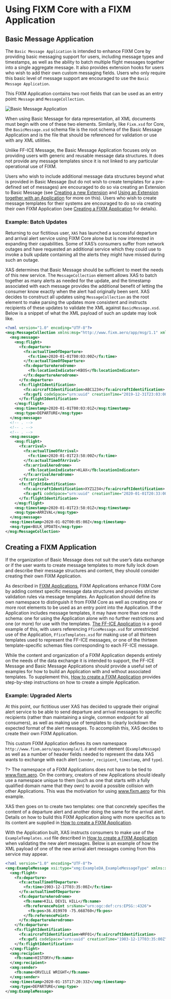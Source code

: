 # Using FIXM Core with a FIXM Application

## Basic Message Application

The `Basic Message Application` is intended to enhance FIXM Core
by providing basic messaging support for users, including message types
and timestamps, as well as the ability to batch multiple flight messages
together into a single aggregate message. It also provides extension
hooks for users who wish to add their own custom messaging fields. Users
who only require this basic level of message support are encouraged to
use the `Basic Message Application`.

This FIXM Application contains two root fields that can be used as an
entry point: `Message` and `MessageCollection`.

![Basic Message Application](.//media/other-using-fixm-core-with-an-application-library-01.png "Basic Message Application")

When using Basic Message for data representation, all XML documents must
begin with one of these two elements. Similarly, like `Fixm.xsd` for Core,
the `BasicMessage.xsd` schema file is the root schema of the Basic Message
Application and is the file that should be referenced for
validation or use with any XML utilities.

Unlike FF-ICE Message, the Basic Message Application focuses
only on providing users with generic and reusable message data
structures. It does not provide any message templates since it is not
linked to any particular operational use of FIXM.

Users who wish to include additional message data structures beyond what
is provided in Basic Message (but do not wish to create templates
for a pre-defined set of messages) are encouraged to do so via creating
an Extension to Basic Message (see [Creating a new Extension](fixm-for-other-use-cases/using-fixm-core-with-an-extension?id=creating-a-new-extension) and [Using an Extension together with an Application](fixm-for-other-use-cases/using-fixm-core-with-an-extension?id=using-an-extension-together-with-an-application)
for more on this). Users who wish to create message templates for their
systems are encouraged to do so via creating their own FIXM Application
 (see [Creating a FIXM Application](fixm-for-other-use-cases/using-fixm-core-with-an-application?id=creating-a-fixm-application) for details).

### Example: Batch Updates

Returning to our fictitious user, `XAS` has launched a successful
departure and arrival alert service using FIXM Core alone but is now
interested in expanding their capabilities. Some of XAS’s consumers
suffer from network outages and have requested an additional service
which they could use to invoke a bulk update containing all the alerts
they might have missed during such an outage.

XAS determines that Basic Message should be sufficient to meet the needs
of this new service. The `MessageCollection` element allows XAS to batch
together as many alerts as needed for the update, and the timestamp
associated with each message provides the additional benefit of letting
the consumer know exactly when the alert had originally been sent. XAS
decides to construct all updates using `MessageCollection` as the root
element to make parsing the updates more consistent and instructs
recipients of these updates to validate the XML against
`BasicMessage.xsd`. Below is a snippet of what the XML payload of such an
update may look like.

```xml
<?xml version="1.0" encoding="UTF-8"?>
<msg:MessageCollection xmlns:msg="http://www.fixm.aero/app/msg/1.1" xmlns:fx="http://www.fixm.aero/flight/4.3" xmlns:fb="http://www.fixm.aero/base/4.3">
  <msg:message>
    <msg:flight>
      <fx:departure>
        <fx:actualTimeOfDeparture>
          <fx:time>2020-01-01T00:03:00Z</fx:time>
        </fx:actualTimeOfDeparture>
        <fx:departureAerodrome>
          <fb:locationIndicator>KBOS</fb:locationIndicator>
        </fx:departureAerodrome>
      </fx:departure>
      <fx:flightIdentification>
        <fx:aircraftIdentification>ABC1234</fx:aircraftIdentification>
        <fx:gufi codeSpace="urn:uuid" creationTime="2019-12-31T23:03:00Z" namespaceDomain="FULLY_QUALIFIED_DOMAIN_NAME" namespaceIdentifier="example.com">3e7f6a63-6c3b-4f0f-844b-4b84338ed103</fx:gufi>
      </fx:flightIdentification>
    </msg:flight>
    <msg:timestamp>2020-01-01T00:03:01Z</msg:timestamp>
    <msg:type>DEPARTURE</msg:type>
  </msg:message>
  <!-- . -->
  <!-- . -->
  <!-- . -->
  <msg:message>
    <msg:flight>
      <fx:arrival>
        <fx:actualTimeOfArrival>
          <fx:time>2020-01-01T23:58:00Z</fx:time>
        </fx:actualTimeOfArrival>
        <fx:arrivalAerodrome>
          <fb:locationIndicator>KLAX</fb:locationIndicator>
        </fx:arrivalAerodrome>
      </fx:arrival>
      <fx:flightIdentification>
        <fx:aircraftIdentification>XYZ1234</fx:aircraftIdentification>
        <fx:gufi codeSpace="urn:uuid" creationTime="2020-01-01T20:33:00Z" namespaceDomain="FULLY_QUALIFIED_DOMAIN_NAME" namespaceIdentifier="example.com">3808e010-3c24-4a04-afd2-f62ba9ec43f6</fx:gufi>
      </fx:flightIdentification>
    </msg:flight>
    <msg:timestamp>2020-01-01T23:58:01Z</msg:timestamp>
    <msg:type>ARRIVAL</msg:type>
  </msg:message>
  <msg:timestamp>2020-01-02T00:05:00Z</msg:timestamp>
  <msg:type>BULK_UPDATE</msg:type>
</msg:MessageCollection>

```

## Creating a FIXM Application

If the organization of Basic Message does not suit the user’s data
exchange or if the user wants to create message templates to more fully
lock down and describe their message structures and content, they should
consider creating their own FIXM Application.

As described in [FIXM Applications](/general-guidance/applications.md), FIXM Applications enhance FIXM Core by adding context specific message data structures and provides
stricter validation rules via message templates. An Application should
define its own namespace to distinguish it from FIXM Core as well as
creating one or more root elements to be used as an entry point into the
Application. If the Application includes message templates, it may have more
than one root schema: one for using the Application alone with
no further restrictions and one (or more) for use with the templates.
[The FF-ICE Application](fixm-in-support-of-ffice/ffice-application-for-fixm) is a good example of this, with
users referencing `FficeMessage.xsd` for unrestricted use of the Application,
`FficeTemplates.xsd` for making use of all thirteen templates used to
represent the FF-ICE messages, or one of the thirteen template-specific
schemas files corresponding to each FF-ICE message.

While the content and organization of a FIXM Application depends
entirely on the needs of the data exchange it is intended to support,
the FF-ICE Message and Basic Message Applications should
provide a useful set of examples for how to build an Application with and
without associated templates. To supplement this, [How to create a FIXM Application](how-to-create-application/introduction)
provides step-by-step instructions on how to create a simple
Application.

### Example: Upgraded Alerts

At this point, our fictitious user XAS has decided to upgrade their
original alert service to be able to send departure and arrival messages
to specific recipients (rather than maintaining a single, common
endpoint for all consumers), as well as making use of templates to
clearly lockdown the expected format of the alert messages. To
accomplish this, XAS decides to create their own FIXM Application.

This custom FIXM Application defines its own namespace
`http://www.fixm.aero/app/example/1.0` and root
element (`ExampleMessage`) as well as a number of header fields needed to
represent the data XAS wants to exchange with each alert (`sender`,
`recipient`, `timestamp`, and `type`).

?> The namespace of a FIXM Applications does not have to be tied to www.fixm.aero. On the contrary, creators of new Applications should ideally use a namespace unique to them (such as one that starts with a fully qualified domain name that they own) to avoid a possible collision with other Applications.  This was the motiviation for using www.fixm.aero for this example.

XAS then goes on to create two templates: one that concretely specifies the content of a departure alert and
another doing the same for the arrival alert. Details on how to build this FIXM Application along with more specifics as to its content are supplied
in [How to create a FIXM Application](how-to-create-application/introduction).

With the Application built, XAS instructs consumers to make use
of the `ExampleTemplates.xsd` file described in [How to create a FIXM Application](how-to-create-application/introduction) when validating
the new alert messages. Below is an example of how the XML payload of
one of the new arrival alert messages coming from this service may
appear.

```xml
<?xml version="1.0" encoding="UTF-8"?>
<xmg:ExampleMessage xsi:type="xmg:ExampleDA_ExampleMessageType" xmlns:xmg="http://www.fixm.aero/app/example/1.0" xmlns:fb="http://www.fixm.aero/base/4.3" xmlns:fx="http://www.fixm.aero/flight/4.3" xmlns:xsi="http://www.w3.org/2001/XMLSchema-instance">
  <xmg:flight>
    <fx:departure>
      <fx:actualTimeOfDeparture>
        <fx:time>1903-12-17T03:35:00Z</fx:time>
      </fx:actualTimeOfDeparture>
      <fx:departureAerodrome>
        <fb:name>KILL DEVIL HILL</fb:name>
        <fb:referencePoint srsName="urn:ogc:def:crs:EPSG::4326">
          <fb:pos>36.019970 -75.668760</fb:pos>
        </fb:referencePoint>
      </fx:departureAerodrome>
    </fx:departure>
    <fx:flightIdentification>
      <fx:aircraftIdentification>WRF01</fx:aircraftIdentification>
      <fx:gufi codeSpace="urn:uuid" creationTime="1903-12-17T03:35:00Z" namespaceDomain="FULLY_QUALIFIED_DOMAIN_NAME" namespaceIdentifier="example.com">18611e54-52b8-4fb5-a2fa-12173b1d39db</fx:gufi>
    </fx:flightIdentification>
  </xmg:flight>
  <xmg:recipient>
    <fb:name>HISTORY</fb:name>
  </xmg:recipient>
  <xmg:sender>
    <fb:name>ORVILLE WRIGHT</fb:name>
  </xmg:sender>
  <xmg:timestamp>2020-01-15T17:20:33Z</xmg:timestamp>
  <xmg:type>DEPARTURE</xmg:type>
</xmg:ExampleMessage>
```
